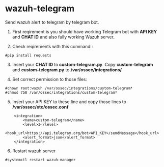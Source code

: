 # wazuh-telegram
Send wazuh alert to telegram by telegram bot.

1. First reqirement is you should have working Telegram bot with **API KEY** and **CHAT ID** and also fully working Wazuh server.

2. Check reqirements with this command :
```
#pip install requests
```

3. Insert your **CHAT ID** to **custom-telegram.py**. Copy **custom-telegram** and **custom-telegram.py** to **/var/ossec/integrations/**

4. Set correct permission to those files:
```
#chown root:wazuh /var/ossec/integrations/custom-telegram*
#chmod 750 /var/ossec/integrations/custom-telegram*
```

5. Insert your API KEY to these line and copy those lines to **/var/ossec/etc/ossec.conf**
```
    <integration>
        <name>custom-telegram</name>
        <level>3</level>
        <hook_url>https://api.telegram.org/bot<API_KEY>/sendMessage</hook_url>
        <alert_format>json</alert_format>
    </integration>
```
6. Restart wazuh server
```
#systemctl restart wazuh-manager
```
